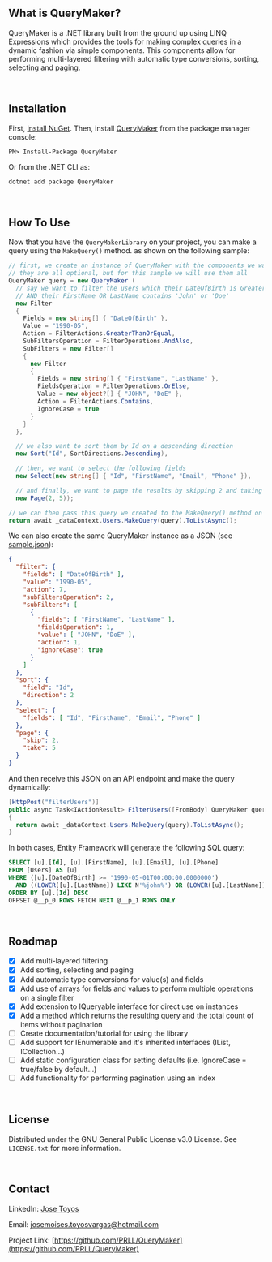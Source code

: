 ## What is QueryMaker?

QueryMaker is a .NET library built from the ground up using LINQ Expressions which provides the tools for making complex queries in a dynamic fashion via simple components. This components allow for performing multi-layered filtering with automatic type conversions, sorting, selecting and paging.

<br />



## Installation

First, [install NuGet](http://docs.nuget.org/docs/start-here/installing-nuget). Then, install [QueryMaker](https://www.nuget.org/packages/QueryMaker/) from the package manager console:

  ```
  PM> Install-Package QueryMaker
  ```

  Or from the .NET CLI as:

  ```powershell
  dotnet add package QueryMaker
  ```

<br />



## How To Use

Now that you have the `QueryMakerLibrary` on your project, you can make a query using the `MakeQuery()` method.  as shown on the following sample:

  ```csharp
  // first, we create an instance of QueryMaker with the components we want to use
  // they are all optional, but for this sample we will use them all
  QueryMaker query = new QueryMaker (
    // say we want to filter the users which their DateOfBirth is Greater Than Or Equal to May 1990
    // AND their FirstName OR LastName contains 'John' or 'Doe'
    new Filter
    {
      Fields = new string[] { "DateOfBirth" },
      Value = "1990-05",
      Action = FilterActions.GreaterThanOrEqual,
      SubFiltersOperation = FilterOperations.AndAlso,
      SubFilters = new Filter[]
      {
        new Filter
        {
          Fields = new string[] { "FirstName", "LastName" },
          FieldsOperation = FilterOperations.OrElse,
          Value = new object?[] { "JOHN", "DoE" },
          Action = FilterActions.Contains,
          IgnoreCase = true
        }
      }
    },

    // we also want to sort them by Id on a descending direction
    new Sort("Id", SortDirections.Descending),

    // then, we want to select the following fields
    new Select(new string[] { "Id", "FirstName", "Email", "Phone" }),

    // and finally, we want to page the results by skipping 2 and taking 5
    new Page(2, 5));

  // we can then pass this query we created to the MakeQuery() method on an IQueryable instance
  return await _dataContext.Users.MakeQuery(query).ToListAsync();
  ```

We can also create the same QueryMaker instance as a JSON (see [sample.json](https://github.com/PRLL/QueryMaker/blob/main/sample.json)):

  ```json
  {
    "filter": {
      "fields": [ "DateOfBirth" ],
      "value": "1990-05",
      "action": 7,
      "subFiltersOperation": 2,
      "subFilters": [
        {
          "fields": [ "FirstName", "LastName" ],
          "fieldsOperation": 1,
          "value": [ "JOHN", "DoE" ],
          "action": 1,
          "ignoreCase": true
        }
      ]
    },
    "sort": {
      "field": "Id",
      "direction": 2
    },
    "select": {
      "fields": [ "Id", "FirstName", "Email", "Phone" ]
    },
    "page": {
      "skip": 2,
      "take": 5
    }
  }
  ```

And then receive this JSON on an API endpoint and make the query dynamically:

  ```csharp
  [HttpPost("filterUsers")]
  public async Task<IActionResult> FilterUsers([FromBody] QueryMaker query)
  {
    return await _dataContext.Users.MakeQuery(query).ToListAsync();
  }
  ```

In both cases, Entity Framework will generate the following SQL query:

  ```sql
  SELECT [u].[Id], [u].[FirstName], [u].[Email], [u].[Phone]
  FROM [Users] AS [u]
  WHERE ([u].[DateOfBirth] >= '1990-05-01T00:00:00.0000000')
    AND ((LOWER([u].[LastName]) LIKE N'%john%') OR (LOWER([u].[LastName]) LIKE N'%doe%'))
  ORDER BY [u].[Id] DESC
  OFFSET @__p_0 ROWS FETCH NEXT @__p_1 ROWS ONLY
  ```

<br />



## Roadmap

- [x] Add multi-layered filtering
- [x] Add sorting, selecting and paging
- [x] Add automatic type conversions for value(s) and fields
- [x] Add use of arrays for fields and values to perform multiple operations on a single filter
- [x] Add extension to IQueryable interface for direct use on instances
- [x] Add a method which returns the resulting query and the total count of items without pagination
- [ ] Create documentation/tutorial for using the library
- [ ] Add support for IEnumerable and it's inherited interfaces (IList, ICollection...)
- [ ] Add static configuration class for setting defaults (i.e. IgnoreCase = true/false by default...)
- [ ] Add functionality for performing pagination using an index

<br />



## License

Distributed under the GNU General Public License v3.0 License. See `LICENSE.txt` for more information.

<br />



## Contact

LinkedIn: [Jose Toyos](https://www.linkedin.com/in/jose-moises-toyos-vargas-868119182/)

Email: josemoises.toyosvargas@hotmail.com

Project Link: [https://github.com/PRLL/QueryMaker](https://github.com/PRLL/QueryMaker)
